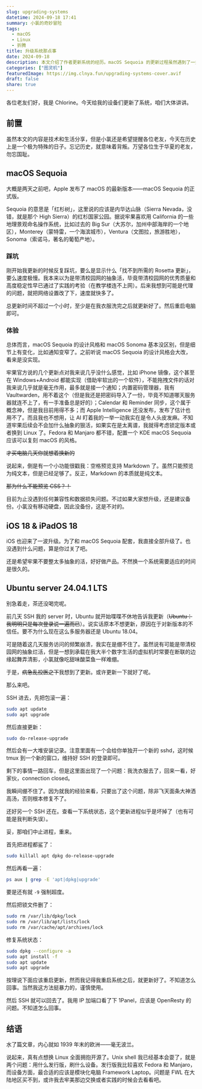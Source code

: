 ```yaml
---
slug: upgrading-systems
datetime: 2024-09-18 17:41
summary: 小氯的奇妙冒险
tags:
  - macOS
  - Linux
  - 折腾
title: 升级系统那点事
date: 2024-09-18
description: 本文介绍了作者更新系统的经历。macOS Sequoia 的更新过程虽然遇到了一些问题，但新功能如 Markdown 预览对其有帮助。接着，作者提到了 iOS 18 和 iPadOS 18 的顺利升级，期待苹果能够专注于产品体验的优化。随后，作者讲述了 Ubuntu Server 24.04.1 LTS 的更新经历，解决了 SSH 连接中断的问题。最后，作者表达了对全面拥抱开源的兴趣，尤其是 Fedora 和 Manjaro 发行版，以及 Framework Laptop 的潜在购买计划。
categories: ["图灵机"]
featuredImage: https://img.clnya.fun/upgrading-systems-cover.avif
draft: false
share: true
---
```


各位老友们好，我是 Chlorine。今天给我的设备们更新了系统，咱们大体讲讲。

## 前置

虽然本文的内容是技术和生活分享，但是小氯还是希望提醒各位老友，今天在历史上是一个极为特殊的日子。忘记历史，就意味着背叛。万望各位生于华夏的老友，勿忘国耻。

## macOS Sequoia

大概是两天之前吧，Apple 发布了 macOS 的最新版本——macOS Sequoia 的正式版。

Sequoia 的意思是「红杉树」，这里说的应该是内华达山脉（Sierra Nevada，没错，就是那个 High Sierra）的红杉国家公园。据说牢果喜欢用 California 的一些地理景观命名操作系统，比如过去的 Big Sur（大苏尔，加州中部海岸的一个地区），Monterey（蒙特雷，一个海滨城市），Ventura（文图拉，旅游胜地），Sonoma（索诺马，著名的葡萄产地）。

### 踩坑

刚开始我更新的时候反复踩坑，要么是显示什么「找不到所需的 Rosetta 更新」，要么速度极慢。我本来以为是带清校园网的抽象活，毕竟带清校园网的优秀质量和高度稳定性早已通过了实践的考验（在教学楼连不上网）。后来我想到可能是代理的问题，就把网络设置改了下，速度就快多了。

总更新时间不超过一个小时，至少是在我衣服洗完之后就更新好了。然后重启电脑即可。

### 体验

总体而言，macOS Sequoia 的设计风格和 macOS Sonoma 基本没区别，但是细节上有变化，比如通知变窄了。之前听说 macOS Sequoia 的设计风格会大改，看来是没实现。

牢果官方说的几个更新点对我来说几乎没什么感觉，比如 iPhone 镜像，这个甚至在 Windows+Android 都能实现（借助牢软出的一个软件），不能拖拽文件的话对我来说几乎就是毫无作用，最多就是接一个通知；内置密码管理器，我有 Vaultwarden，用不着这个（但是我还是把密码导入了一份，毕竟不知道哪天服务器就连不上了，有一手准备总是好的）；Calendar 和 Reminder 同步，这个属于概念神，但是我目前用得不多；而 Apple Intelligence 还没发布，发布了估计也用不了。而且我也不想用，让 AI 盯着我的一举一动我实在是令人头皮发麻。不知道牢果后续会不会加什么抽象的狠活，如果实在是太离谱，我就得考虑锁定版本或者换到 Linux 了。Fedora 和 Manjaro 都不错，配置一个 KDE macOS Sequoia 应该可以复刻 macOS 的风格。

~~才买电脑几天你就想着换新的~~

说起来，倒是有一个小功能很戳我：空格预览支持 Markdown 了。虽然只能预览为纯文本，但是已经足够了。反正，Markdown 的本质就是纯文本。

~~那为什么不能预览 CSS？！~~

目前为止没遇到任何兼容性和数据损失问题。不过如果大家想升级，还是建议备份。小氯没有移动硬盘，因此没备份，这是不对的。

## iOS 18 & iPadOS 18

iOS 也迎来了一波升级。为了和 macOS Sequoia 配套，我直接全部升级了。也没遇到什么问题，算是你过关了吧。

还是希望牢果不要整太多抽象的活，好好做产品。不然换一个系统需要适应的时间是很久的。

## Ubuntu server 24.04.1 LTS

别急着走，茶还没喝完呢。

前几天 SSH 我的 server 时，Ubuntu 就开始喋喋不休地告诉我更新（~~Ubuntu：我明明只是每次登录说一遍而已~~）。说实话原本不想更新，原因在于对新版本的不信任。要不为什么现在这么多服务器还是 Ubuntu 18.04。

可是随着这几天服务访问的频繁崩溃，我实在是绷不住了。虽然说有可能是带清校园网的抽象烂活，但是一想到承载在我大半个数字生活的虚拟机时常要在断联的边缘起舞弄清影，小氯就像吃甜味酸菜鱼一样难绷。

于是，~~病急乱投医之下~~我想到了更新。或许更新一下就好了呢。

那么来吧。

SSH 进去，先把包滚一遍：

```bash
sudo apt update
sudo apt upgrade
```

然后直接更新：

```bash
sudo do-release-upgrade
```

然后会有一大堆安装记录。注意里面有一个会给你单独开一个新的 sshd，这时候 tmux 到一个新的窗口，维持好 SSH 的登录即可。

剩下的事情一路回车，但是这里面出现了一个问题：我洗衣服去了，回来一看，好家伙，connection closed。

我瞬间绷不住了。因为就我的经验来看，只要出了这个问题，除非飞天面条大神洒高汤，否则根本修复不了。

还好另一个 SSH 还在。查看一下系统状态，这个更新进程似乎是坏掉了（也有可能是我判断失误）。

妥，那咱们中止进程，重来。

首先把进程都鲨了：

```bash
sudo killall apt dpkg do-release-upgrade
```

然后再看一遍：

```bash
ps aux | grep -E 'apt|dpkg|upgrade'
```

要是还有就 `-9` 强制超度。

然后把锁文件删了：

```bash
sudo rm /var/lib/dpkg/lock
sudo rm /var/lib/apt/lists/lock
sudo rm /var/cache/apt/archives/lock
```

修复系统状态：

```bash
sudo dpkg --configure -a
sudo apt install -f
sudo apt update
sudo apt upgrade
```

按理说下面应该重启更新，然而我记得我重启系统之后，就更新好了。不知道怎么回事。当然我这方法挺暴力的，谨慎使用。

然后 SSH 就可以回去了。我用 IP 加端口看了下 1Panel，应该是 OpenResty 的问题。不知道怎么回事。

## 结语

水了篇文章，内心就如 1939 年末的欧洲——毫无波兰。

说起来，真有点想换 Linux 全面拥抱开源了。Unix shell 我已经基本会耍了，就是两个问题：用什么发行版，刷什么设备。发行版我比较喜欢 Fedora 和 Manjaro，而设备方面，最合适的应该是模块化电脑 Framework Laptop。问题是 FWL 在大陆地区买不到，或许我去牢美那边交换或者实践的时候会去看看吧。
